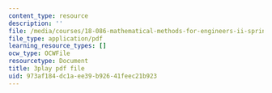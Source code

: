 ```yaml
---
content_type: resource
description: ''
file: /media/courses/18-086-mathematical-methods-for-engineers-ii-spring-2006/973af184dc1aee39b92641feec21b923_LtNVodIs1dI.pdf
file_type: application/pdf
learning_resource_types: []
ocw_type: OCWFile
resourcetype: Document
title: 3play pdf file
uid: 973af184-dc1a-ee39-b926-41feec21b923
---
```


